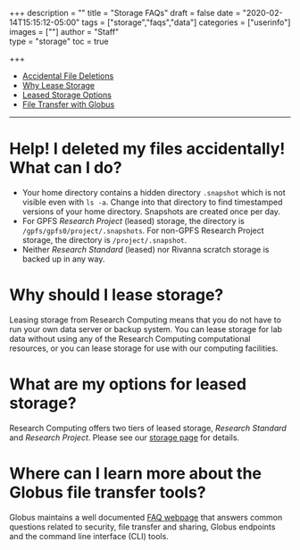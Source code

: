 +++
description = ""
title = "Storage FAQs"
draft = false
date = "2020-02-14T15:15:12-05:00"
tags = ["storage","faqs","data"]
categories = ["userinfo"]
images = [""]
author = "Staff"  
type = "storage"
toc = true

+++

* [Accidental File Deletions](#help-i-deleted-my-files-accidentally-what-can-i-do)
* [Why Lease Storage](#why-should-i-lease-storage)
* [Leased Storage Options](#what-are-my-options-for-leased-storage)
* [File Transfer with Globus](#where-can-i-learn-more-about-the-globus-file-transfer-tools)

- - -

# Help! I deleted my files accidentally!  What can I do?
* Your home directory contains a hidden directory `.snapshot` which is not visible even with `ls -a`.  Change into that directory to find timestamped versions of your home directory.  Snapshots are created once per day.  
* For GPFS _Research Project_ (leased) storage, the directory is `/gpfs/gpfs0/project/.snapshots`. For non-GPFS Research Project storage, the directory is `/project/.snapshot`.
* Neither _Research Standard_ (leased) nor Rivanna scratch storage is backed up in any way.

# Why should I lease storage?
Leasing storage from Research Computing means that you do not have to run your own data server or backup system.  You can lease storage for lab data without using any of the Research Computing computational resources, or you can lease storage for use with our computing facilities.

# What are my options for leased storage?
Research Computing offers two tiers of leased storage, _Research Standard_ and _Research Project_. Please see our [storage page](/userinfo/storage) for details.

# Where can I learn more about the Globus file transfer tools?
Globus maintains a well documented [FAQ webpage](https://docs.globus.org/faq/) that answers common questions related to security, file transfer and sharing, Globus endpoints and the command line interface (CLI) tools.
